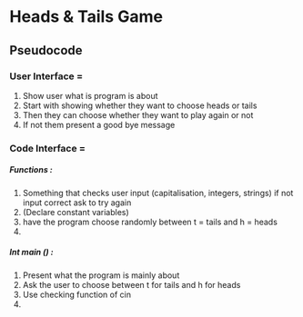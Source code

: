 # Heads & Tails Game

## Pseudocode

### User Interface =

1. Show user what is program is about
2. Start with showing whether they want to choose heads or tails
3. Then they can choose whether they want to play again or not
4. If not them present a good bye message

### Code Interface =

##### Functions :

1. Something that checks user input (capitalisation, integers, strings) if not input correct ask to try again
2. (Declare constant variables)
3. have the program choose randomly between t = tails and h = heads
4.

##### Int main () :

1. Present what the program is mainly about
2. Ask the user to choose between t for tails and h for heads
3. Use checking function of cin
4.
